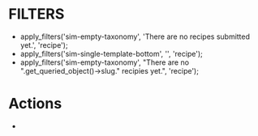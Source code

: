 # FILTERS
- apply_filters('sim-empty-taxonomy', 'There are no recipes submitted yet.', 'recipe');
- apply_filters('sim-single-template-bottom', '', 'recipe');
- apply_filters('sim-empty-taxonomy', "There are no ".get_queried_object()->slug." recipies yet.", 'recipe');

# Actions
- 